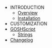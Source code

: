 * INTRODUCTION
  * [Overview](README.md)
  * [Installation](INSTALLATION.md)
* CUSTOMIZATION
* [GOSHScript](goshscript/GOSHSCRIPT.md)
  * [Strings](goshscript/STRINGS.md)
* [Changelog](CHANGELOG.md)